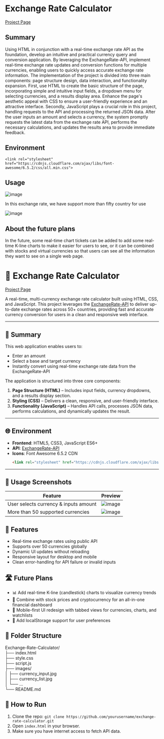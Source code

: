 # Exchange Rate Calculator
[Project Page](https://dennishsu716.github.io/project6.github.io/project5/project5.html)
## Summary
Using HTML in conjunction with a real-time exchange rate API as the foundation, develop an intuitive and practical currency query and conversion application. By leveraging the ExchangeRate-API, implement real-time exchange rate updates and conversion functions for multiple currencies, enabling users to quickly access accurate exchange rate information.
The implementation of the project is divided into three main components: page structure design, data interaction, and functionality expansion. First, use HTML to create the basic structure of the page, incorporating simple and intuitive input fields, a dropdown menu for selecting currencies, and a results display area. Enhance the page's aesthetic appeal with CSS to ensure a user-friendly experience and an attractive interface. Secondly, JavaScript plays a crucial role in this project, handling requests to the API and processing the returned JSON data. After the user inputs an amount and selects a currency, the system promptly requests the latest data from the exchange rate API, performs the necessary calculations, and updates the results area to provide immediate feedback.
## Environment
    <link rel="stylesheet" href="https://cdnjs.cloudflare.com/ajax/libs/font-awesome/6.5.2/css/all.min.css">
## Usage
![image](https://github.com/DennisHsu716/project6.github.io/blob/main/image/1.png)

In this exchange rate, we have support more than fifty country for use  

![image](https://github.com/DennisHsu716/project6.github.io/blob/main/image/3.png)

## About the future plans
In the future, some real-time chart tickets can be added to add some real-time K-line charts to make it easier for users to see, or it can be combined with stocks and virtual currencies so that users can see all the information they want to see on a single web page.


# 💱 Exchange Rate Calculator
[Project Page](https://dennishsu716.github.io/project6.github.io/project5/project5.html)   

A real-time, multi-currency exchange rate calculator built using HTML, CSS, and JavaScript. This project leverages the [ExchangeRate-API](https://open.exchangerate-api.com/v6/latest) to deliver up-to-date exchange rates across 50+ countries, providing fast and accurate currency conversion for users in a clean and responsive web interface.

---

## 📌 Summary
This web application enables users to:
- Enter an amount
- Select a base and target currency
- Instantly convert using real-time exchange rate data from the ExchangeRate-API

The application is structured into three core components:
1. **Page Structure (HTML)** – Includes input fields, currency dropdowns, and a results display section.
2. **Styling (CSS)** – Delivers a clean, responsive, and user-friendly interface.
3. **Functionality (JavaScript)** – Handles API calls, processes JSON data, performs calculations, and dynamically updates the result.

---

## 🌐 Environment

- **Frontend**: HTML5, CSS3, JavaScript ES6+
- **API**: [ExchangeRate-API](https://open.exchangerate-api.com/v6/latest)
- **Icons**: Font Awesome 6.5.2 CDN  
  ```html
  <link rel="stylesheet" href="https://cdnjs.cloudflare.com/ajax/libs/font-awesome/6.5.2/css/all.min.css">  

---

## 📸 Usage Screenshots 
| Feature                               | Preview                        |
| ------------------------------------- | ------------------------------ |
| User selects currency & inputs amount | ![image](https://github.com/DennisHsu716/project6.github.io/blob/main/image/1.png) |
| More than 50 supported currencies     | ![image](https://github.com/DennisHsu716/project6.github.io/blob/main/image/3.png)|  

## 🧠 Features
* Real-time exchange rates using public API
* Supports over 50 currencies globally
* Dynamic UI updates without reloading
* Responsive layout for desktop and mobile
* Clean error-handling for API failure or invalid inputs

## 🛣️ Future Plans
* 📊 Add real-time K-line (candlestick) charts to visualize currency trends
* 🔁 Combine with stock prices and cryptocurrency for an all-in-one financial dashboard
* 📱 Mobile-first UI redesign with tabbed views for currencies, charts, and watchlists
* 💾 Add localStorage support for user preferences

## 🧩 Folder Structure
Exchange-Rate-Calculator/  
├── index.html  
├── style.css  
├── script.js  
├── images/  
│   ├── currency_input.jpg  
│   ├── currency_list.jpg  
│   └── ...  
└──  README.md   

## 🚀 How to Run
1. Clone the repo:
``` git clone https://github.com/yourusername/exchange-rate-calculator.git ```
2. Open ```index.html``` in your browser.
3. Make sure you have internet access to fetch API data.
